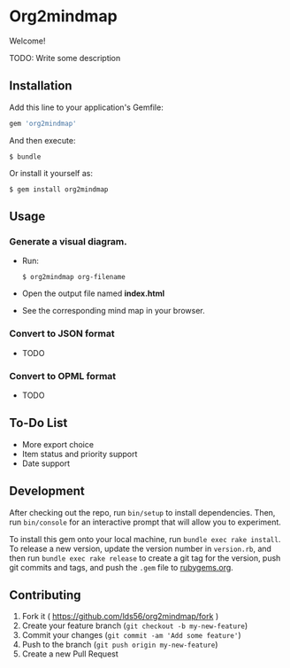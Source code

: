 # Org2mindmap

Welcome!

TODO: Write some description

## Installation

Add this line to your application's Gemfile:

```ruby
gem 'org2mindmap'
```

And then execute:

    $ bundle

Or install it yourself as:

    $ gem install org2mindmap

## Usage

### Generate a visual diagram.
  - Run:

    ```
    $ org2mindmap org-filename
    ```
    
  - Open the output file named **index.html**
  - See the corresponding mind map in your browser.

### Convert to JSON format
  - TODO

### Convert to OPML format
  - TODO

## To-Do List

- More export choice
- Item status and priority support
- Date support

## Development

After checking out the repo, run `bin/setup` to install dependencies. Then, run `bin/console` for an interactive prompt that will allow you to experiment.

To install this gem onto your local machine, run `bundle exec rake install`. To release a new version, update the version number in `version.rb`, and then run `bundle exec rake release` to create a git tag for the version, push git commits and tags, and push the `.gem` file to [rubygems.org](https://rubygems.org).

## Contributing

1. Fork it ( https://github.com/lds56/org2mindmap/fork )
2. Create your feature branch (`git checkout -b my-new-feature`)
3. Commit your changes (`git commit -am 'Add some feature'`)
4. Push to the branch (`git push origin my-new-feature`)
5. Create a new Pull Request
